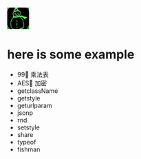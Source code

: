 ![img](https://github.com/studendzhoujun/jun/blob/master/static/img/txx.png)
# here is some example
- 99 乘法表
- AES 加密
- getclassName
- getstyle
- geturlparam
- jsonp
- rnd
- setstyle
- share
- typeof
- fishman
